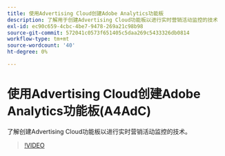 ```yaml
---
title: 使用Advertising Cloud创建Adobe Analytics功能板
description: 了解用于创建Advertising Cloud功能板以进行实时营销活动监控的技术
exl-id: ec90c659-4cbc-4be7-9478-269a21c98b98
source-git-commit: 572041c0573f651405c5daa269c5433326db0814
workflow-type: tm+mt
source-wordcount: '40'
ht-degree: 0%

---
```


# 使用Advertising Cloud创建Adobe Analytics功能板(A4AdC)

了解创建Advertising Cloud功能板以进行实时营销活动监控的技术。

>[!VIDEO](https://video.tv.adobe.com/v/33922)
